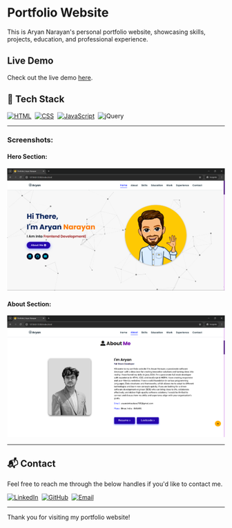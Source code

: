 # Portfolio Website

This is Aryan Narayan's personal portfolio website, showcasing skills, projects, education, and professional experience.

## Live Demo

Check out the live demo [here](https://aryan-narayan.vercel.app/).



## 📌 Tech Stack

[![HTML](https://img.shields.io/badge/html5%20-%23E34F26.svg?&style=for-the-badge&logo=html5&logoColor=white)](https://github.com/Aryan-788/aryan-portfolio)&nbsp;
[![CSS](https://img.shields.io/badge/css3%20-%231572B6.svg?&style=for-the-badge&logo=css3&logoColor=white)](https://github.com/Aryan-788/aryan-portfolio)&nbsp;
[![JavaScript](https://img.shields.io/badge/javascript%20-%23323330.svg?&style=for-the-badge&logo=javascript&logoColor=%23F7DF1E)](https://github.com/Aryan-788/aryan-portfolio)&nbsp;
<img alt="jQuery" src="https://img.shields.io/badge/jquery-%230769AD.svg?style=for-the-badge&logo=jquery&logoColor=white"/>

---

### Screenshots:
#### Hero Section:
![hero-section](assets/images/ss/hero.png)

#### About Section:
![about-section](assets/images/ss/about.png)

---

## 📬 Contact

Feel free to reach me through the below handles if you'd like to contact me.

[![LinkedIn](https://img.shields.io/badge/LinkedIn-0077B5?style=for-the-badge&logo=linkedin&logoColor=white)](https://www.linkedin.com/in/aryan-narayan-06805a217/)&nbsp;
[![GitHub](https://img.shields.io/badge/GitHub-181717?style=for-the-badge&logo=github&logoColor=white)](https://github.com/Aryan-788)&nbsp;
[![Email](https://img.shields.io/badge/Email-D14836?style=for-the-badge&logo=gmail&logoColor=white)](mailto:aryanshrivastava788@gmail.com)

---

Thank you for visiting my portfolio website!
